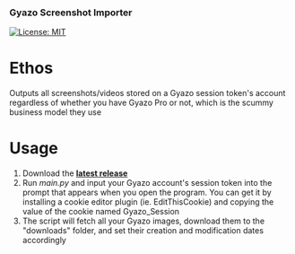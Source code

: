 ### Gyazo Screenshot Importer
[![License: MIT](https://img.shields.io/badge/License-MIT-yellow.svg)](https://opensource.org/licenses/MIT)


# **Ethos**
Outputs all screenshots/videos stored on a Gyazo session token's account regardless of whether you have Gyazo Pro or not, which is the scummy business model they use
# **Usage**
1. Download the [**latest release**](https://github.com/5vx/gyazo-exporter/releases/latest)
1. Run *main.py* and input your Gyazo account's session token into the prompt that appears when you open the program. You can get it by installing a cookie editor plugin (ie. EditThisCookie) and copying the value of the cookie named Gyazo_Session
2. The script will fetch all your Gyazo images, download them to the "downloads" folder, and set their creation and modification dates accordingly
